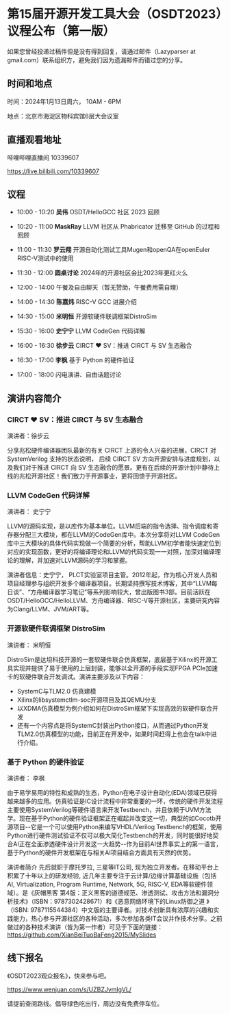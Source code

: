 # 第15届开源开发工具大会（OSDT2023）议程公布（第一版）

如果您曾经投递过稿件但是没有得到回复，请通过邮件（Lazyparser at gmail.com）联系组织方，避免我们因为遗漏邮件而错过您的分享。

## 时间和地点

时间：2024年1月13日周六， 10AM - 6PM

地点：北京市海淀区物科宾馆6层大会议室

## 直播观看地址

哔哩哔哩直播间 10339607

https://live.bilibili.com/10339607

## 议程

- 10:00 - 10:20 **吴伟** OSDT/HelloGCC 社区 2023 回顾
- 10:20 - 11:00 **MaskRay** LLVM 社区从 Phabricator 迁移至 GitHub 的过程和回顾
- 11:00 - 11:30 **罗云翔** 开源自动化测试工具Mugen和openQA在openEuler RISC-V测试中的使用 
- 11:30 - 12:00 **圆桌讨论** 2024年的开源社区会比2023年更红火么

- 12:00 - 14:00 午餐及自由聊天（暂无赞助，午餐费用需自理）

- 14:00 - 14:30 **陈嘉炜** RISC-V GCC 进展介绍
- 14:30 - 15:00 **米明恒** 开源软硬件联调框架DistroSim
- 15:30 - 16:00 **史宁宁** LLVM CodeGen 代码详解
- 16:00 - 16:30 **徐步云** CIRCT ❤️ SV：推进 CIRCT 与 SV 生态融合
- 16:30 - 17:00 **李枫** 基于 Python 的硬件验证
- 17:00 - 18:00 闪电演讲、自由话题讨论

## 演讲内容简介

### CIRCT ❤️ SV：推进 CIRCT 与 SV 生态融合

演讲者：徐步云

分享兆松硬件编译器团队最新的有关 CIRCT 上游的令人兴奋的进展，CIRCT 对 SystemVerilog 支持的状态说明，
后续 CIRCT SV 方向开源安排与进度规划，以及我们对于推进 CIRCT 向 SV 生态融合的愿景。更有在后续的开源计划中静待上
线的兆松开源社区！我们致力于开源事业，更将回馈于开源社区。

### LLVM CodeGen 代码详解

演讲者： 史宁宁

LLVM的源码实现，是以库作为基本单位。LLVM后端的指令选择、指令调度和寄存器分配三大模块，都在LLVM的CodeGen库中。本次分享将对LLVM CodeGen库中三大模块的具体代码实现做一个简要的分析，帮助LLVM初学者能快速定位到对应的实现函数，更好的将编译理论和LLVM的代码实现一一对照，加深对编译理论的理解，并加速对LLVM源码的学习和掌握。

演讲者信息：史宁宁， PLCT实验室项目主管。2012年起，作为核心开发人员和项目经理参与组织开发多个编译器项目。长期坚持撰写技术博客，其中“LLVM每日谈”、“方舟编译器学习笔记”等系列影响较大，曾出版图书3部。目前活跃在OSDT/HelloGCC/HelloLLVM、方舟编译器、RISC-V等开源社区，主要研究内容为Clang/LLVM、JVM/ART等。

### 开源软硬件联调框架 DistroSim

演讲者： 米明恒

DistroSim是达坦科技开源的一套软硬件联合仿真框架，底层基于Xilinx的开源工具实现并提供了易于使用的上层封装，能够以全开源的手段实现FPGA PCIe加速卡的软硬件联合开发调试。演讲主要涉及以下内容：

- SystemC与TLM2.0 仿真建模
- Xilinx的libsystemctlm-soc开源项目及其QEMU分支
- 以XDMA仿真模型为例介绍如何在DistroSim框架下实现高效的软硬件联合开发
- 还有一个内容点是将SystemC封装出Python接口，从而通过Python开发TLM2.0仿真模型的功能，目前正在开发中，如果时间赶得上也会在talk中进行介绍。

### 基于 Python 的硬件验证

演讲者： 李枫

由于易学易用的特性和成熟的生态，Python在电子设计自动化(EDA)领域已获得越来越多的应用。仿真验证是IC设计流程中非常重要的一环，传统的硬件开发流程主要使用SystemVerilog等硬件语言来开发Testbench，并且依赖于UVM方法学。现在基于Python的硬件验证框架正在崛起并改变这一切，典型的如Cocotb开源项目--它是一个可以使用Python来编写VHDL/Verilog Testbench的框架，使用Python进行硬件测试验证不仅可以极大简化Testbench的开发，同时能很好地契合AI正在全面渗透硬件设计开发这一大趋势--作为目前AI世界事实上的第一语言，基于Python的硬件开发框架在与相关AI项目结合方面具有天然的优势。

演讲者简介
先后就职于摩托罗拉, 三星等IT公司, 现为独立开发者。在移动平台上积累了十年以上的研发经验, 近几年主要专注于云计算/边缘计算基础设施（包括AI,  Virtualization, Program Runtime, Network, 5G, RISC-V, EDA等软硬件领域）。是《灰帽黑客 第4版：正义黑客的道德规范、渗透测试、攻击方法和漏洞分析技术》（ISBN：9787302428671）和《恶意网络环境下的Linux防御之道 》（ISBN: 9787115544384）中文版的主要译者。对技术创新具有浓厚的兴趣和实践能力，热心参与开源社区的各种活动，多次参加各类IT会议并作技术分享。之前做过的各种技术演讲（皆为第一作者）可见于下面的链接：
https://github.com/XianBeiTuoBaFeng2015/MySlides

## 线下报名

《OSDT2023观众报名》，快来参与吧。

https://www.wenjuan.com/s/UZBZJvmlgVL/


请提前查阅路线。倡导绿色吃出行，周边没有免费停车位。